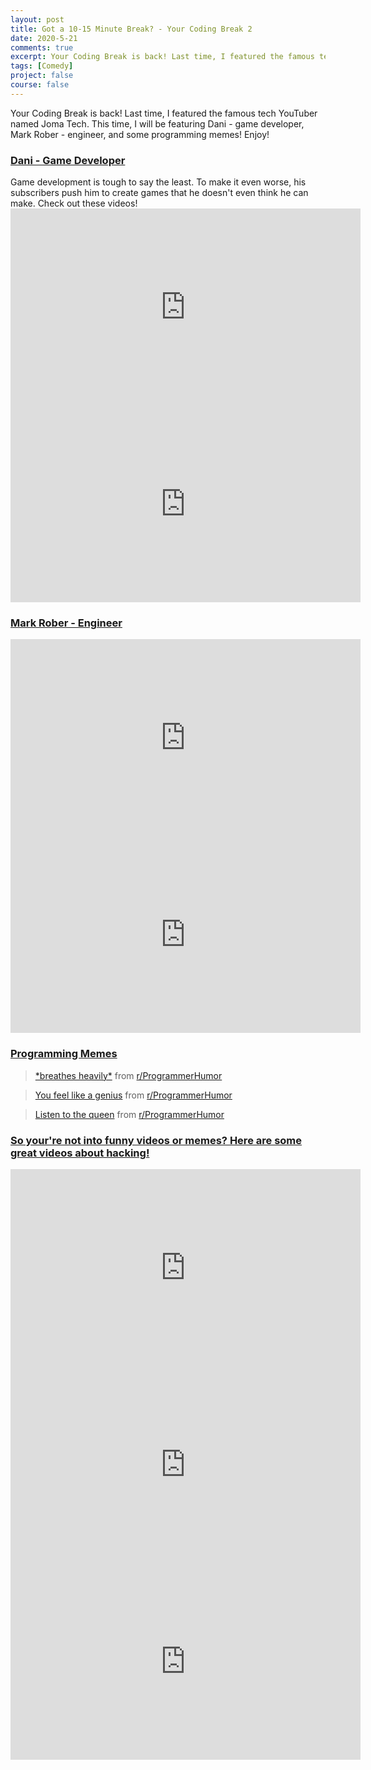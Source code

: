 ```yaml
---
layout: post
title: Got a 10-15 Minute Break? - Your Coding Break 2
date: 2020-5-21
comments: true
excerpt: Your Coding Break is back! Last time, I featured the famous tech YouTuber named Joma Tech. This time, I will be featuring Dani - game developer, Mark Rober - engineer,  and some programming memes! Enjoy!
tags: [Comedy]
project: false
course: false
---
```


Your Coding Break is back! Last time, I featured the famous tech YouTuber named Joma Tech. This time, I will be featuring Dani - game developer, Mark Rober - engineer,  and some programming memes! Enjoy!


<h3><u>Dani - Game Developer</u></h3>
Game development is tough to say the least. To make it even worse, his subscribers push him to create games that he doesn't even think he can make. Check out these videos!

<iframe width="560" height="315" src="https://www.youtube.com/embed/TtdBAA3hCxY" frameborder="0" allow="accelerometer; autoplay; encrypted-media; gyroscope; picture-in-picture" allowfullscreen></iframe>

<br>

<iframe width="560" height="315" src="https://www.youtube.com/embed/7tC6DUaPqfM" frameborder="0" allow="accelerometer; autoplay; encrypted-media; gyroscope; picture-in-picture" allowfullscreen></iframe>

<h3><u>Mark Rober - Engineer</u></h3>

<iframe width="560" height="315" src="https://www.youtube.com/embed/hFZFjoX2cGg" frameborder="0" allow="accelerometer; autoplay; encrypted-media; gyroscope; picture-in-picture" allowfullscreen></iframe>

<br>

<iframe width="560" height="315" src="https://www.youtube.com/embed/a_TSR_v07m0" frameborder="0" allow="accelerometer; autoplay; encrypted-media; gyroscope; picture-in-picture" allowfullscreen></iframe>

<h3><u>Programming Memes</u></h3>

<blockquote class="reddit-card" data-card-created="1590467990"><a href="https://www.reddit.com/r/ProgrammerHumor/comments/gomxyg/breathes_heavily/">*breathes heavily*</a> from <a href="http://www.reddit.com/r/ProgrammerHumor">r/ProgrammerHumor</a></blockquote>
<script async src="//embed.redditmedia.com/widgets/platform.js" charset="UTF-8"></script>


<blockquote class="reddit-card" data-card-created="1590468116"><a href="https://www.reddit.com/r/ProgrammerHumor/comments/gnpjxp/you_feel_like_a_genius/">You feel like a genius</a> from <a href="http://www.reddit.com/r/ProgrammerHumor">r/ProgrammerHumor</a></blockquote>
<script async src="//embed.redditmedia.com/widgets/platform.js" charset="UTF-8"></script>


<blockquote class="reddit-card" data-card-created="1590468231"><a href="https://www.reddit.com/r/ProgrammerHumor/comments/gnjc69/listen_to_the_queen/">Listen to the queen</a> from <a href="http://www.reddit.com/r/ProgrammerHumor">r/ProgrammerHumor</a></blockquote>
<script async src="//embed.redditmedia.com/widgets/platform.js" charset="UTF-8"></script>

<h3><u>So your're not into funny videos or memes? Here are some great videos about hacking!</u></h3>

<iframe width="560" height="315" src="https://www.youtube.com/embed/7U-RbOKanYs" frameborder="0" allow="accelerometer; autoplay; encrypted-media; gyroscope; picture-in-picture" allowfullscreen></iframe>

<br>

<iframe width="560" height="315" src="https://www.youtube.com/embed/ciNHn38EyRc" frameborder="0" allow="accelerometer; autoplay; encrypted-media; gyroscope; picture-in-picture" allowfullscreen></iframe>

<br>

<iframe width="560" height="315" src="https://www.youtube.com/embed/1S0aBV-Waeo" frameborder="0" allow="accelerometer; autoplay; encrypted-media; gyroscope; picture-in-picture" allowfullscreen></iframe>
